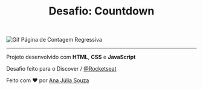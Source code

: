 <h1 align="center">Desafio: Countdown</h1><br>

![Gif Página de Contagem Regressiva](https://user-images.githubusercontent.com/82847509/146055529-ea263465-a061-4490-ba3e-da633869d076.gif)

---------------

Projeto desenvolvido com __HTML__, __CSS__ e __JavaScript__

Desafio feito para o Discover / [@Rocketseat](https://github.com/Rocketseat)

Feito com :heart: por [Ana Júlia Souza](https://github.com/AJuliaSouza)

